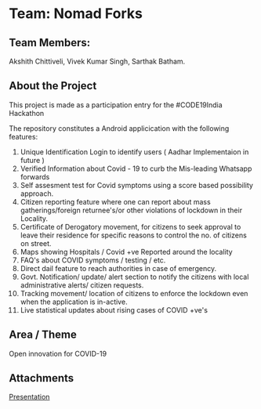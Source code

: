# Team: Nomad Forks
## Team Members:
   Akshith Chittiveli,
   Vivek Kumar Singh,
   Sarthak Batham.
## About the Project
This project is made as a participation entry for the #CODE19India Hackathon

The repository constitutes a Android applicication with the following features: 
1. Unique Identification Login to identify users ( Aadhar Implementaion in future )
2. Verified Information about Covid - 19 to curb the Mis-leading Whatsapp forwards
3. Self assesment test for Covid symptoms using a score based possibility approach.
4. Citizen reporting feature where one can report about mass gatherings/foreign returnee's/or other violations of lockdown in their          Locality.
5. Certificate of Derogatory movement, for citizens to seek approval to leave their residence for specific reasons to control the no. of      citizens on street.
6. Maps showing Hospitals / Covid +ve Reported around the locality
7. FAQ's about COVID symptoms / testing / etc.
8. Direct dail feature to reach authorities in case of emergency.
9. Govt. Notification/ update/ alert section to notify the citizens with local administrative alerts/ citizen requests.
10. Tracking movement/ location of citizens to enforce the lockdown even when the application is in-active.
11. Live statistical updates about rising cases of COVID +ve's

## Area / Theme
Open innovation for COVID-19

## Attachments
[Presentation](https://www.canva.com/design/DAD5F-bf_2s/T3ulRrpBLmK1Uc0R3hpbKQ/view?utm_content=DAD5F-bf_2s&utm_campaign=designshare&utm_medium=link&utm_source=publishsharelink#9)
